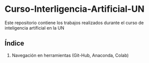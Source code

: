 # Curso-Interligencia-Artificial-UN
Este repositorio contiene los trabajos realizados durante el curso de inteligencia artificial en la UN

## Índice
1) Navegación en herramientas (Git-Hub, Anaconda, Colab)
